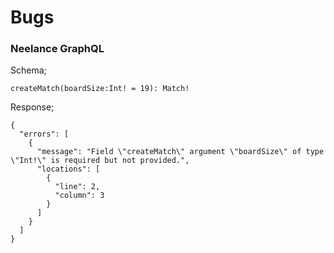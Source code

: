 # Bugs

### Neelance GraphQL

Schema;

```
createMatch(boardSize:Int! = 19): Match!
```

Response;

```
{
  "errors": [
    {
      "message": "Field \"createMatch\" argument \"boardSize\" of type \"Int!\" is required but not provided.",
      "locations": [
        {
          "line": 2,
          "column": 3
        }
      ]
    }
  ]
}
```